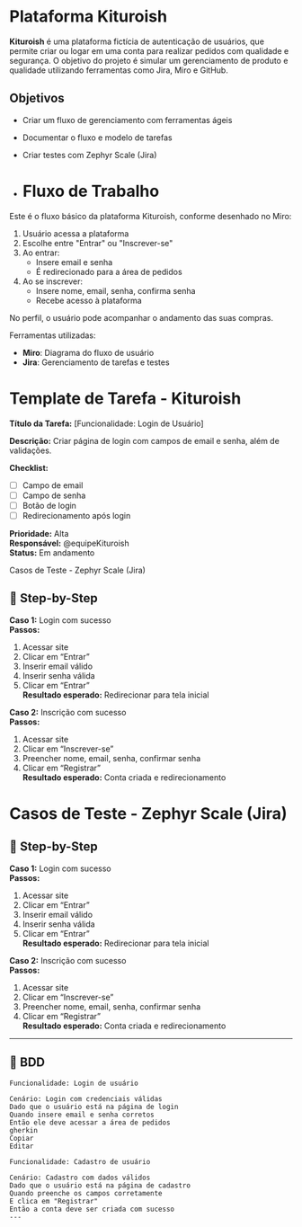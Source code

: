 # Plataforma Kituroish

**Kituroish** é uma plataforma fictícia de autenticação de usuários, que permite criar ou logar em uma conta para realizar pedidos com qualidade e segurança. O objetivo do projeto é simular um gerenciamento de produto e qualidade utilizando ferramentas como Jira, Miro e GitHub.

## Objetivos
- Criar um fluxo de gerenciamento com ferramentas ágeis
- Documentar o fluxo e modelo de tarefas
- Criar testes com Zephyr Scale (Jira)

- # Fluxo de Trabalho

Este é o fluxo básico da plataforma Kituroish, conforme desenhado no Miro:

1. Usuário acessa a plataforma
2. Escolhe entre "Entrar" ou "Inscrever-se"
3. Ao entrar:
   - Insere email e senha
   - É redirecionado para a área de pedidos
4. Ao se inscrever:
   - Insere nome, email, senha, confirma senha
   - Recebe acesso à plataforma

No perfil, o usuário pode acompanhar o andamento das suas compras.

Ferramentas utilizadas:
- **Miro**: Diagrama do fluxo de usuário
- **Jira**: Gerenciamento de tarefas e testes

# Template de Tarefa - Kituroish

**Título da Tarefa:** [Funcionalidade: Login de Usuário]

**Descrição:** Criar página de login com campos de email e senha, além de validações.

**Checklist:**
- [ ] Campo de email
- [ ] Campo de senha
- [ ] Botão de login
- [ ] Redirecionamento após login

**Prioridade:** Alta  
**Responsável:** @equipeKituroish  
**Status:** Em andamento

 Casos de Teste - Zephyr Scale (Jira)

## 🔹 Step-by-Step

**Caso 1:** Login com sucesso  
**Passos:**
1. Acessar site
2. Clicar em “Entrar”
3. Inserir email válido
4. Inserir senha válida
5. Clicar em “Entrar”  
**Resultado esperado:** Redirecionar para tela inicial

**Caso 2:** Inscrição com sucesso  
**Passos:**
1. Acessar site
2. Clicar em “Inscrever-se”
3. Preencher nome, email, senha, confirmar senha
4. Clicar em “Registrar”  
**Resultado esperado:** Conta criada e redirecionamento

# Casos de Teste - Zephyr Scale (Jira)

## 🔹 Step-by-Step

**Caso 1:** Login com sucesso  
**Passos:**
1. Acessar site
2. Clicar em “Entrar”
3. Inserir email válido
4. Inserir senha válida
5. Clicar em “Entrar”  
**Resultado esperado:** Redirecionar para tela inicial

**Caso 2:** Inscrição com sucesso  
**Passos:**
1. Acessar site
2. Clicar em “Inscrever-se”
3. Preencher nome, email, senha, confirmar senha
4. Clicar em “Registrar”  
**Resultado esperado:** Conta criada e redirecionamento

---

## 🔹 BDD

```gherkin
Funcionalidade: Login de usuário

Cenário: Login com credenciais válidas
Dado que o usuário está na página de login
Quando insere email e senha corretos
Então ele deve acessar a área de pedidos
gherkin
Copiar
Editar

Funcionalidade: Cadastro de usuário

Cenário: Cadastro com dados válidos
Dado que o usuário está na página de cadastro
Quando preenche os campos corretamente
E clica em "Registrar"
Então a conta deve ser criada com sucesso
---

